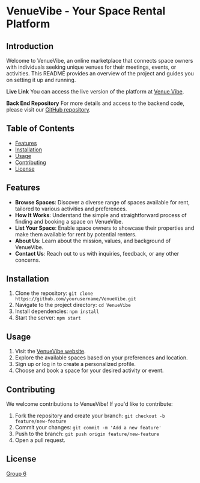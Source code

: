 # VenueVibe - Your Space Rental Platform

## Introduction

Welcome to VenueVibe, an online marketplace that connects space owners with individuals seeking unique venues for their meetings, events, or activities. This README provides an overview of the project and guides you on setting it up and running.

**Live Link**
You can access the live version of the platform at [Venue Vibe](https://venue-vibe-client.vercel.app/).

**Back End Repository**
For more details and access to the backend code, please visit our [GitHub repository](https://github.com/Ken-Musau/venueVibe-server).

## Table of Contents

- [Features](#features)
- [Installation](#installation)
- [Usage](#usage)
- [Contributing](#contributing)
- [License](#license)

## Features

- **Browse Spaces**: Discover a diverse range of spaces available for rent, tailored to various activities and preferences.
- **How It Works**: Understand the simple and straightforward process of finding and booking a space on VenueVibe.
- **List Your Space**: Enable space owners to showcase their properties and make them available for rent by potential renters.
- **About Us**: Learn about the mission, values, and background of VenueVibe.
- **Contact Us**: Reach out to us with inquiries, feedback, or any other concerns.

## Installation

1. Clone the repository: `git clone https://github.com/yourusername/VenueVibe.git`
2. Navigate to the project directory: `cd VenueVibe`
3. Install dependencies: `npm install`
4. Start the server: `npm start`

## Usage

1. Visit the [VenueVibe website](http://www.venuevibe.com).
2. Explore the available spaces based on your preferences and location.
3. Sign up or log in to create a personalized profile.
4. Choose and book a space for your desired activity or event.

## Contributing

We welcome contributions to VenueVibe! If you'd like to contribute:

1. Fork the repository and create your branch: `git checkout -b feature/new-feature`
2. Commit your changes: `git commit -m 'Add a new feature'`
3. Push to the branch: `git push origin feature/new-feature`
4. Open a pull request.

## License

[Group 6](Group6)
